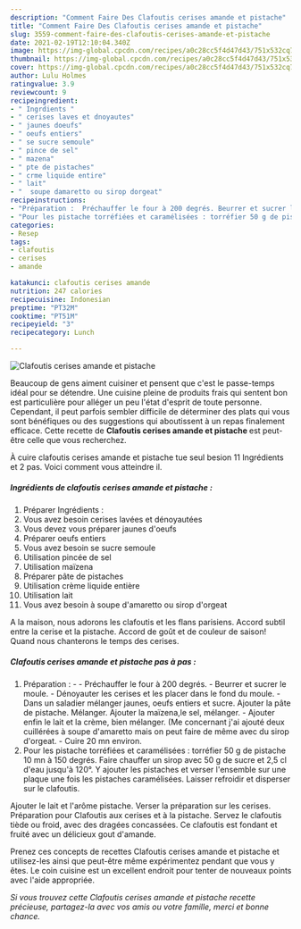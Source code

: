 ```yaml
---
description: "Comment Faire Des Clafoutis cerises amande et pistache"
title: "Comment Faire Des Clafoutis cerises amande et pistache"
slug: 3559-comment-faire-des-clafoutis-cerises-amande-et-pistache
date: 2021-02-19T12:10:04.340Z
image: https://img-global.cpcdn.com/recipes/a0c28cc5f4d47d43/751x532cq70/clafoutis-cerises-amande-et-pistache-photo-principale-de-la-recette.jpg
thumbnail: https://img-global.cpcdn.com/recipes/a0c28cc5f4d47d43/751x532cq70/clafoutis-cerises-amande-et-pistache-photo-principale-de-la-recette.jpg
cover: https://img-global.cpcdn.com/recipes/a0c28cc5f4d47d43/751x532cq70/clafoutis-cerises-amande-et-pistache-photo-principale-de-la-recette.jpg
author: Lulu Holmes
ratingvalue: 3.9
reviewcount: 9
recipeingredient:
- " Ingrdients "
- " cerises laves et dnoyautes"
- " jaunes doeufs"
- " oeufs entiers"
- " se sucre semoule"
- " pince de sel"
- " mazena"
- " pte de pistaches"
- " crme liquide entire"
- " lait"
- "  soupe damaretto ou sirop dorgeat"
recipeinstructions:
- "Préparation :  Préchauffer le four à 200 degrés. Beurrer et sucrer le moule. Dénoyauter les cerises et les placer dans le fond du moule. Dans un saladier mélanger jaunes, oeufs entiers et sucre. Ajouter la pâte de pistache. Mélanger. Ajouter la maïzena,le sel, mélanger. Ajouter enfin le lait et la crème, bien mélanger. (Me concernant j&#39;ai ajouté deux cuillérées à soupe d&#39;amaretto mais on peut faire de même avec du sirop d&#39;orgeat. Cuire 20 mn environ."
- "Pour les pistache torréfiées et caramélisées : torréfier 50 g de pistache 10 mn à 150 degrés. Faire chauffer un sirop avec 50 g de sucre et 2,5 cl d&#39;eau jusqu&#39;à 120°. Y ajouter les pistaches et verser l&#39;ensemble sur une plaque une fois les pistaches caramélisées. Laisser refroidir et disperser sur le clafoutis."
categories:
- Resep
tags:
- clafoutis
- cerises
- amande

katakunci: clafoutis cerises amande 
nutrition: 247 calories
recipecuisine: Indonesian
preptime: "PT32M"
cooktime: "PT51M"
recipeyield: "3"
recipecategory: Lunch

---
```



![Clafoutis cerises amande et pistache](https://img-global.cpcdn.com/recipes/a0c28cc5f4d47d43/751x532cq70/clafoutis-cerises-amande-et-pistache-photo-principale-de-la-recette.jpg)

Beaucoup de gens aiment cuisiner et pensent que c'est le passe-temps idéal pour se détendre. Une cuisine pleine de produits frais qui sentent bon est particulière pour alléger un peu l'état d'esprit de toute personne. Cependant, il peut parfois sembler difficile de déterminer des plats qui vous sont bénéfiques ou des suggestions qui aboutissent à un repas finalement efficace. Cette recette de <strong> Clafoutis cerises amande et pistache </strong> est peut-être celle que vous recherchez.

<!--inarticleads1-->

À cuire clafoutis cerises amande et pistache tue seul besion 11 Ingrédients et 2 pas. Voici comment vous atteindre il.

##### Ingrédients de clafoutis cerises amande et pistache :

1. Préparer  Ingrédients :
1. Vous avez besoin  cerises lavées et dénoyautées
1. Vous devez vous préparer  jaunes d&#39;oeufs
1. Préparer  oeufs entiers
1. Vous avez besoin  se sucre semoule
1. Utilisation  pincée de sel
1. Utilisation  maïzena
1. Préparer  pâte de pistaches
1. Utilisation  crème liquide entière
1. Utilisation  lait
1. Vous avez besoin  à soupe d&#39;amaretto ou sirop d&#39;orgeat


A la maison, nous adorons les clafoutis et les flans parisiens. Accord subtil entre la cerise et la pistache. Accord de goût et de couleur de saison! Quand nous chanterons le temps des cerises. 

<!--inarticleads2-->

##### Clafoutis cerises amande et pistache pas à pas :

1. Préparation : -  - Préchauffer le four à 200 degrés. - Beurrer et sucrer le moule. - Dénoyauter les cerises et les placer dans le fond du moule. - Dans un saladier mélanger jaunes, oeufs entiers et sucre. Ajouter la pâte de pistache. Mélanger. Ajouter la maïzena,le sel, mélanger. - Ajouter enfin le lait et la crème, bien mélanger. (Me concernant j&#39;ai ajouté deux cuillérées à soupe d&#39;amaretto mais on peut faire de même avec du sirop d&#39;orgeat. - Cuire 20 mn environ.
1. Pour les pistache torréfiées et caramélisées : torréfier 50 g de pistache 10 mn à 150 degrés. Faire chauffer un sirop avec 50 g de sucre et 2,5 cl d&#39;eau jusqu&#39;à 120°. Y ajouter les pistaches et verser l&#39;ensemble sur une plaque une fois les pistaches caramélisées. Laisser refroidir et disperser sur le clafoutis.


Ajouter le lait et l&#39;arôme pistache. Verser la préparation sur les cerises. Préparation pour Clafoutis aux cerises et à la pistache. Servez le clafoutis tiède ou froid, avec des dragées concassées. Ce clafoutis est fondant et fruité avec un délicieux gout d&#39;amande. 

<!--inarticleads1-->

<p>
Prenez ces concepts de recettes Clafoutis cerises amande et pistache et utilisez-les ainsi que peut-être même expérimentez pendant que vous y êtes. Le coin cuisine est un excellent endroit pour tenter de nouveaux points avec l'aide appropriée.
</p>

<p>
<i>Si vous trouvez cette Clafoutis cerises amande et pistache recette précieuse, partagez-la avec vos amis ou votre famille, merci et bonne chance.</i>
</p>
